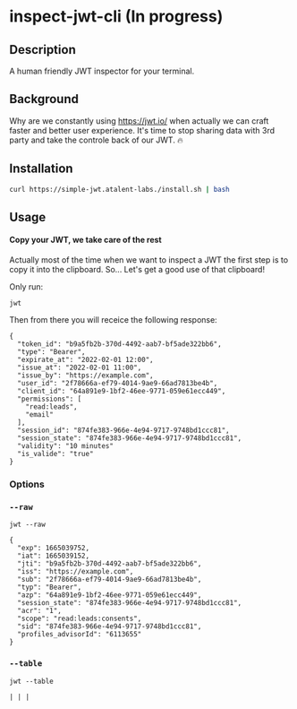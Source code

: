 # inspect-jwt-cli (In progress)

## Description

A human friendly JWT inspector for your terminal.

## Background

Why are we constantly using https://jwt.io/ when actually we can craft faster and better user experience.
It's time to stop sharing data with 3rd party and take the controle back of our JWT. 🔥

## Installation

```sh
curl https://simple-jwt.atalent-labs./install.sh | bash
```


## Usage

#### Copy your JWT, we take care of the rest

Actually most of the time when we want to inspect a JWT the first step is to copy it into the clipboard.
So... Let's get a good use of that clipboard!

Only run:

```
jwt
```

Then from there you will receice the following response:

```
{
  "token_id": "b9a5fb2b-370d-4492-aab7-bf5ade322bb6",
  "type": "Bearer",
  "expirate_at": "2022-02-01 12:00",
  "issue_at": "2022-02-01 11:00",
  "issue_by": "https://example.com",
  "user_id": "2f78666a-ef79-4014-9ae9-66ad7813be4b",
  "client_id": "64a891e9-1bf2-46ee-9771-059e61ecc449",
  "permissions": [
    "read:leads",
    "email"
  ],
  "session_id": "874fe383-966e-4e94-9717-9748bd1ccc81",
  "session_state": "874fe383-966e-4e94-9717-9748bd1ccc81",
  "validity": "10 minutes"
  "is_valide": "true"
}
```

### Options


### `--raw`

```
jwt --raw
```

```
{
  "exp": 1665039752,
  "iat": 1665039152,
  "jti": "b9a5fb2b-370d-4492-aab7-bf5ade322bb6",
  "iss": "https://example.com",
  "sub": "2f78666a-ef79-4014-9ae9-66ad7813be4b",
  "typ": "Bearer",
  "azp": "64a891e9-1bf2-46ee-9771-059e61ecc449",
  "session_state": "874fe383-966e-4e94-9717-9748bd1ccc81",
  "acr": "1",
  "scope": "read:leads:consents",
  "sid": "874fe383-966e-4e94-9717-9748bd1ccc81",
  "profiles_advisorId": "6113655"
}
```

### `--table`

```
jwt --table
```

```
| | |
```
